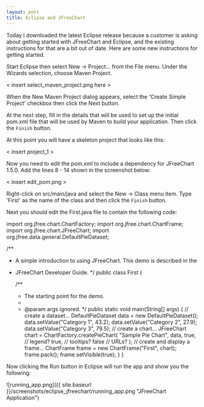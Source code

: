 ```yaml
---
layout: post
title: Eclipse and JFreeChart
---
```

Today I downloaded the latest Eclipse release because a customer is asking about getting started with JFreeChart and Eclipse, and the existing instructions for that are a bit out of date.  Here are some new instructions for getting started.

Start Eclipse then select New -> Project... from the File menu.  Under the Wizards selection, choose Maven Project.

< insert select_maven_project.png here >

When the New Maven Project dialog appears, select the 'Create Simple Project' checkbox then click the Next button.

<insert new_maven_project.png here>
  
At the next step, fill in the details that will be used to set up the initial pom.xml file that will be used by Maven to build your application.  Then click the `Finish` button.

At this point you will have a skeleton project that looks like this:

< insert project_1 >

Now you need to edit the pom.xml to include a dependency for JFreeChart 1.5.0.  Add the lines 8 - 14 shown in the screenshot below:

< insert edit_pom.png >

Right-click on src/main/java and select the New -> Class menu item.  Type 'First' as the name of the class and then click the `Finish` button.

Next you should edit the First.java file to contain the following code:

import org.jfree.chart.ChartFactory;
import org.jfree.chart.ChartFrame;
import org.jfree.chart.JFreeChart;
import org.jfree.data.general.DefaultPieDataset;

/**
 * A simple introduction to using JFreeChart. This demo is described in the
 * JFreeChart Developer Guide.
 */
public class First {
    
	/**
     * The starting point for the demo.
     *
     * @param args ignored.
     */
    public static void main(String[] args) {
        // create a dataset...
        DefaultPieDataset data = new DefaultPieDataset();
        data.setValue("Category 1", 43.2);
        data.setValue("Category 2", 27.9);
        data.setValue("Category 3", 79.5);
        // create a chart...
        JFreeChart chart = ChartFactory.createPieChart(
            "Sample Pie Chart",
            data,
            true, // legend?
            true, // tooltips?
            false // URLs?
        );
        // create and display a frame...
        ChartFrame frame = new ChartFrame("First", chart);
        frame.pack();
        frame.setVisible(true);
    }
}

Now clicking the Run button in Eclipse will run the app and show you the following:

![running_app.png]({{ site.baseurl }}/screenshots/eclipse_jfreechart/running_app.png "JFreeChart Application")
